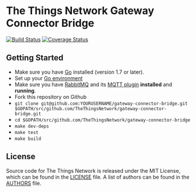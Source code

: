 # The Things Network Gateway Connector Bridge

[![Build Status](https://travis-ci.org/TheThingsNetwork/gateway-connector-bridge.svg?branch=master)](https://travis-ci.org/TheThingsNetwork/gateway-connector-bridge) [![Coverage Status](https://coveralls.io/repos/github/TheThingsNetwork/gateway-connector-bridge/badge.svg?branch=master)](https://coveralls.io/github/TheThingsNetwork/ttn?branch=master)

## Getting Started

- Make sure you have [Go](https://golang.org) installed (version 1.7 or later).
- Set up your [Go environment](https://golang.org/doc/code.html#GOPATH)
- Make sure you have [RabbitMQ](https://www.rabbitmq.com/download.html) and its [MQTT plugin](https://www.rabbitmq.com/mqtt.html) **installed** and **running**.  
- Fork this repository on Github
- `git clone git@github.com:YOURUSERNAME/gateway-connector-bridge.git $GOPATH/src/github.com/TheThingsNetwork/gateway-connector-bridge.git`
- `cd $GOPATH/src/github.com/TheThingsNetwork/gateway-connector-bridge`
- `make dev-deps`
- `make test`
- `make build`

## License

Source code for The Things Network is released under the MIT License, which can be found in the [LICENSE](LICENSE) file. A list of authors can be found in the [AUTHORS](AUTHORS) file.
